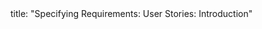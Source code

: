 <frontmatter>
title: "Specifying Requirements: User Stories: Introduction"
</frontmatter>

<include src="index-body.md" boilerplate />
